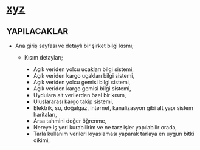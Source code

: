 # [xyz](https://erdemgns.github.io/xyz/)


## YAPILACAKLAR

- Ana giriş sayfası ve detaylı bir şirket bilgi kısmı; 

  - Kısım detayları; 

    - Açık veriden yolcu uçakları bilgi sistemi,
    - Açık veriden kargo uçakları bilgi sistemi,
    - Açık veriden yolcu gemisi bilgi sistemi, 
    - Açık veriden kargo gemisi bilgi sistemi, 
    - Uydulara ait verilerden özel bir kısım,
    - Uluslararası kargo takip sistemi,
    - Elektrik, su, doğalgaz, internet, kanalizasyon gibi alt yapı sistem haritaları, 
    - Arsa tahmini değer öğrenme, 
    - Nereye iş yeri kurabilirim ve ne tarz işler yapılabilir orada,
    - Tarla kullanım verileri kıyaslaması yaparak tarlaya en uygun bitki dikimi, 
